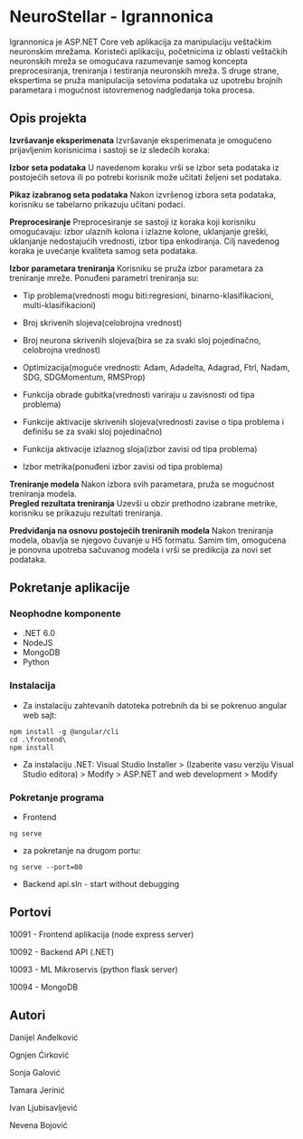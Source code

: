 # NeuroStellar - Igrannonica

Igrannonica je ASP.NET Core veb aplikacija za manipulaciju veštačkim neuronskim mrežama. Koristeći aplikaciju, početnicima iz oblasti veštačkih neuronskih mreža se omogućava razumevanje samog koncepta preprocesiranja, treniranja i testiranja neuronskih mreža. S druge strane, ekspertima se pruža manipulacija setovima podataka uz upotrebu brojnih parametara i mogućnost istovremenog nadgledanja toka procesa.  


## Opis projekta

**Izvršavanje eksperimenata**
 Izvršavanje eksperimenata je omogućeno prijavljenim korisnicima i sastoji se iz sledećih koraka:

**Izbor seta podataka**
 U navedenom koraku vrši se izbor seta podataka iz postojećih setova ili po potrebi korisnik može učitati željeni set podataka.

**Pikaz izabranog seta podataka**
 Nakon izvršenog izbora seta podataka, korisniku se tabelarno prikazuju učitani podaci.

**Preprocesiranje**
 Preprocesiranje se sastoji iz koraka koji korisniku omogućavaju:  izbor ulaznih kolona i izlazne kolone, uklanjanje greški, uklanjanje nedostajućih vrednosti, izbor tipa enkodiranja. Cilj navedenog koraka je uvećanje kvaliteta samog seta podataka. 

**Izbor parametara treniranja**
 Korisniku se pruža izbor parametara za treniranje mreže. Ponuđeni parametri treniranja su:

- Tip problema(vrednosti mogu biti:regresioni, binarno-klasifikacioni, multi-klasifikacioni)

- Broj skrivenih slojeva(celobrojna vrednost)

- Broj neurona skrivenih slojeva(bira se za svaki sloj pojedinačno, celobrojna vrednost)

- Optimizacija(moguće vrednosti: Adam, Adadelta, Adagrad, Ftrl, Nadam, SDG, SDGMomentum, RMSProp)

- Funkcija obrade gubitka(vrednosti variraju u zavisnosti od tipa problema)

- Funkcije aktivacije skrivenih slojeva(vrednosti zavise o tipa problema i definišu se za svaki sloj pojedinačno)

- Funkcija aktivacije izlaznog sloja(izbor zavisi od tipa problema) 
- Izbor metrika(ponuđeni izbor zavisi od tipa problema)


**Treniranje modela**
 Nakon izbora svih parametara, pruža se mogućnost treniranja modela.  
**Pregled rezultata treniranja**
 Uzevši u obzir prethodno izabrane metrike, korisniku se prikazuju rezultati treniranja.

**Predviđanja na osnovu postojećih treniranih modela**
 Nakon treniranja modela, obavlja se njegovo čuvanje u H5 formatu. Samim tim, omogućena je ponovna upotreba sačuvanog modela i vrši se predikcija za novi set podataka.

  


## Pokretanje aplikacije

### Neophodne komponente

* .NET 6.0
* NodeJS
* MongoDB
* Python

### Instalacija

* Za instalaciju zahtevanih datoteka potrebnih da bi se pokrenuo angular web sajt:
```
npm install -g @angular/cli
cd .\frontend\
npm install
```
* Za instalaciju .NET:
Visual Studio Installer > (Izaberite vasu verziju Visual Studio editora) > Modify > ASP.NET and web development > Modify

### Pokretanje programa

* Frontend
```
ng serve
```
 - za pokretanje na drugom portu:
```
ng serve --port=80
```

* Backend
api.sln - start without debugging

## Portovi

10091 - Frontend aplikacija (node express server)

10092 - Backend API (.NET)

10093 - ML Mikroservis (python flask server)

10094 - MongoDB

## Autori

Danijel Anđelković

Ognjen Ćirković

Sonja Galović

Tamara Jerinić

Ivan Ljubisavljević

Nevena Bojović
